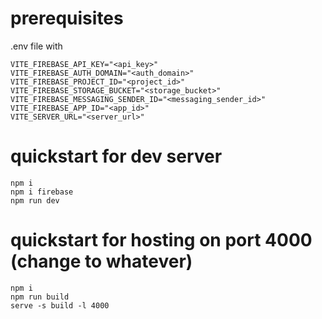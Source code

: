 # prerequisites
.env file with
```
VITE_FIREBASE_API_KEY="<api_key>"
VITE_FIREBASE_AUTH_DOMAIN="<auth_domain>"
VITE_FIREBASE_PROJECT_ID="<project_id>"
VITE_FIREBASE_STORAGE_BUCKET="<storage_bucket>"
VITE_FIREBASE_MESSAGING_SENDER_ID="<messaging_sender_id>"
VITE_FIREBASE_APP_ID="<app_id>"
VITE_SERVER_URL="<server_url>"
```

# quickstart for dev server
```
npm i
npm i firebase
npm run dev
```

# quickstart for hosting on port 4000 (change to whatever)
```
npm i
npm run build
serve -s build -l 4000
```
